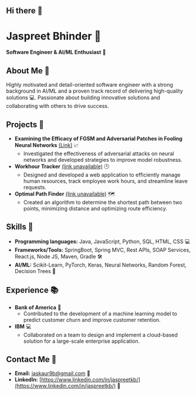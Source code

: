 ## Hi there 👋

<!--
**jaskaur99/jaskaur99** is a ✨ _special_ ✨ repository because its `README.md` (this file) appears on your GitHub profile.

Here are some ideas to get you started:

- 🔭 I’m currently working on ...
- 🌱 I’m currently learning ...
- 👯 I’m looking to collaborate on ...
- 🤔 I’m looking for help with ...
- 💬 Ask me about ...
- 📫 How to reach me: ...
- 😄 Pronouns: ...
- ⚡ Fun fact: ...
-->
# Jaspreet Bhinder 👋

**Software Engineer & AI/ML Enthusiast** 🤖

## **About Me** 🤔

Highly motivated and detail-oriented software engineer with a strong background in AI/ML and a proven track record of delivering high-quality solutions 💻. Passionate about building innovative solutions and collaborating with others to drive success.

## **Projects** 🚀

* **Examining the Efficacy of FGSM and Adversarial Patches in Fooling Neural Networks** [(Link)](https://github.com/jaskaur99/adversarial-attacks) 📈
	+ Investigated the effectiveness of adversarial attacks on neural networks and developed strategies to improve model robustness.
* **Workhour Tracker** [(link unavailable)](https://github.com/jaskaur99/workhour-tracker) 🕒
	+ Designed and developed a web application to efficiently manage human resources, track employee work hours, and streamline leave requests.
* **Optimal Path Finder** [(link unavailable)](https://github.com/jaskaur99/optimal-path-finder) 🗺️
	+ Created an algorithm to determine the shortest path between two points, minimizing distance and optimizing route efficiency.

## **Skills** 🎯

* **Programming languages:** Java, JavaScript, Python, SQL, HTML, CSS 💻
* **Frameworks/Tools:** SpringBoot, Spring MVC, Rest APIs, SOAP Services, React.js, Node JS, Maven, Gradle 🛠️
* **AI/ML:** Scikit-Learn, PyTorch, Keras, Neural Networks, Random Forest, Decision Trees 🤖

## **Experience** 📚

* **Bank of America**  🏢
	+ Contributed to the development of a machine learning model to predict customer churn and improve customer retention.
* **IBM**  💻
	+ Collaborated on a team to design and implement a cloud-based solution for a large-scale enterprise application.

## **Contact Me** 📱

* **Email:** [jaskaur9b@gmail.com](mailto:jaskaur9b@gmail.com) 📧
* **LinkedIn:** [https://www.linkedin.com/in/jaspreetkb/](https://www.linkedin.com/in/jaspreetkb/) 💼

